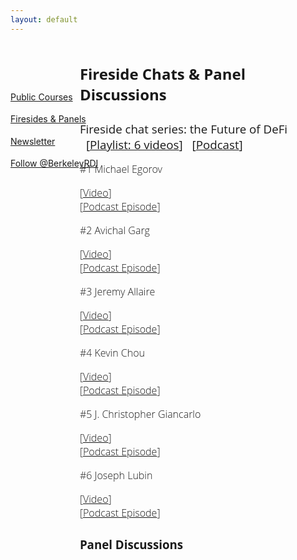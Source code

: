 ```yaml
---
layout: default
---
```


<div style="color: black; width: 15%; height: 160px; margin-top: 60px; position: absolute; display: flex; flex-direction: column; justify-content: space-evenly">
    <a href="/publicCourses" class="nav-url">
        Public Courses
    </a>
    <a href="/firesides" class="nav-url" style="text-decoration: underline;">
        Firesides & Panels
    </a>
    <a href="/newsletter" class="nav-url">
        Newsletter
    </a>
    <a href="https://twitter.com/BerkeleyRDI?ref_src=twsrc%5Etfw" class="twitter-follow-button" data-show-count="false">Follow @BerkeleyRDI</a><script async src="https://platform.twitter.com/widgets.js" charset="utf-8"></script>
</div>

<div style="font-size: 12pt; font-family: 'Open Sans', sans-serif; font-weight: 300; margin-left: 22%; overflow: scroll; width: 75%;">
    <h2>Fireside Chats & Panel Discussions</h2>
    <div>
        <h3 style='margin-bottom: 0px; font-weight: normal;'>Fireside chat series: the Future of DeFi
            <span class="playlist-label" style="margin-left:10px;">[<a href="https://www.youtube.com/playlist?list=PLS01nW3RtgoqeqHqOZ7NYdPR9CJRGZxf7">Playlist: 6 videos</a>]</span>
            <span class="playlist-label" style="margin-left:10px;">[<a href="">Podcast</a>]</span>
        </h3>
        <div class='video-playlist'>
            <div class='preview-wrapper'>
                <div class="thumbnail" style="background:url(https://i.ytimg.com/vi/bNn0kCU7mrY/hqdefault.jpg?sqp=-oaymwEjCPYBEIoBSFryq4qpAxUIARUAAAAAGAElAADIQj0AgKJDeAE=&rs=AOn4CLCFiouyqwZWu2qgZK_MxuhnQww-Bw); background-size: cover; background-repeat: no-repeat;"></div>
            </div>
            <div class='video-title'>
                <p>#1 Michael Egorov</p>
            </div>
            <div class="playlist-label">[<a href="https://www.youtube.com/watch?v=bNn0kCU7mrY&list=PLS01nW3RtgoqeqHqOZ7NYdPR9CJRGZxf7&index=1&t=1s">Video</a>]</div>
            <div class="playlist-label">[<a href="">Podcast Episode</a>]</div>
        </div>
        <div class='video-playlist'>
            <div class='preview-wrapper'>
                <div class="thumbnail" style="background:url(https://i.ytimg.com/vi/0zCko_ZgNMA/hqdefault.jpg?sqp=-oaymwEjCPYBEIoBSFryq4qpAxUIARUAAAAAGAElAADIQj0AgKJDeAE=&rs=AOn4CLCZ3V9hQm9Q32HbKWtMvMYUN5NayQ); background-size: cover; background-repeat: no-repeat;"></div>
            </div>
            <div class='video-title'>
                <p>#2 Avichal Garg</p>
            </div>
            <div class="playlist-label">[<a href="https://www.youtube.com/watch?v=0zCko_ZgNMA&list=PLS01nW3RtgoqeqHqOZ7NYdPR9CJRGZxf7&index=2">Video</a>]</div>
            <div class="playlist-label">[<a href="">Podcast Episode</a>]</div>
        </div>
        <div class='video-playlist'>
            <div class='preview-wrapper'>
                <div class="thumbnail" style="background:url(https://i.ytimg.com/vi/xQ62PCRm1Zg/hqdefault.jpg?sqp=-oaymwEjCPYBEIoBSFryq4qpAxUIARUAAAAAGAElAADIQj0AgKJDeAE=&rs=AOn4CLCvW7bsnVc8__TSUBY2lGz95qsMFg); background-size: cover; background-repeat: no-repeat;"></div>
            </div>
            <div class='video-title'>
                <p>#3 Jeremy Allaire</p>
            </div>
            <div class="playlist-label">[<a href="https://www.youtube.com/watch?v=xQ62PCRm1Zg&list=PLS01nW3RtgoqeqHqOZ7NYdPR9CJRGZxf7&index=3">Video</a>]</div>
            <div class="playlist-label">[<a href="">Podcast Episode</a>]</div>
        </div>
        <div class='video-playlist'>
            <div class='preview-wrapper'>
                <div class="thumbnail" style="background:url(https://i.ytimg.com/vi/Oh7CVZ2sadw/hqdefault.jpg?sqp=-oaymwEjCPYBEIoBSFryq4qpAxUIARUAAAAAGAElAADIQj0AgKJDeAE=&rs=AOn4CLC2-eLWOIJroesVmwwHzb7YY1LgFg); background-size: cover; background-repeat: no-repeat;"></div>
            </div>
            <div class='video-title'>
                <p>#4 Kevin Chou</p>
            </div>
            <div class="playlist-label">[<a href="https://www.youtube.com/watch?v=Oh7CVZ2sadw&list=PLS01nW3RtgoqeqHqOZ7NYdPR9CJRGZxf7&index=4">Video</a>]</div>
            <div class="playlist-label">[<a href="">Podcast Episode</a>]</div>
        </div>
        <div class='video-playlist'>
            <div class='preview-wrapper'>
                <div class="thumbnail" style="background:url(https://i.ytimg.com/vi/11kt7O_Ktr4/hqdefault.jpg?sqp=-oaymwEjCPYBEIoBSFryq4qpAxUIARUAAAAAGAElAADIQj0AgKJDeAE=&rs=AOn4CLBnejwE4FmKVhwGPu8CuyiZodQGJw); background-size: cover; background-repeat: no-repeat;"></div>
            </div>
            <div class='video-title'>
                <p>#5 J. Christopher Giancarlo</p>
            </div>
            <div class="playlist-label">[<a href="https://www.youtube.com/watch?v=11kt7O_Ktr4&list=PLS01nW3RtgoqeqHqOZ7NYdPR9CJRGZxf7&index=5">Video</a>]</div>
            <div class="playlist-label">[<a href="">Podcast Episode</a>]</div>
        </div>
        <div class='video-playlist'>
            <div class='preview-wrapper'>
                <div class="thumbnail" style="background:url(https://i.ytimg.com/vi/Kwov2QRV8-o/hqdefault.jpg?sqp=-oaymwEjCPYBEIoBSFryq4qpAxUIARUAAAAAGAElAADIQj0AgKJDeAE=&rs=AOn4CLBtJkNQbrbGH07NNysatJS0_7w6rQ); background-size: cover; background-repeat: no-repeat;"></div>
            </div>
            <div class='video-title'>
                <p>#6 Joseph Lubin</p>
            </div>
            <div class="playlist-label">[<a href="https://www.youtube.com/watch?v=Kwov2QRV8-o&list=PLS01nW3RtgoqeqHqOZ7NYdPR9CJRGZxf7&index=6">Video</a>]</div>
            <div class="playlist-label">[<a href="">Podcast Episode</a>]</div>
        </div>
        <div class='video-playlist'></div>
    </div>
    <div>
        <h3>Panel Discussions</h3>
        <div class='video-playlist'></div>
    </div>
</div>